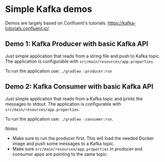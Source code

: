 # Simple Kafka demos

Demos are largely based on Confluent's tutorials: https://kafka-tutorials.confluent.io/

## Demo 1: Kafka Producer with basic Kafka API
Just simple application that reads from a string file and push to Kafka topic.
The application is configurable with `src/main/resources/app.properties`.

To run the application use: `./gradlew :producer:run`


## Demo 2: Kafka Consumer with basic Kafka API
Just simple application that reads from a Kafka topic and prints the messages to stdout.
The application is configurable with `src/main/resources/app.properties`.

To run the application use: `./gradlew :consumer:run`.

*Notes* 
- Make sure to run the producer first. This will load the needed Docker image and push some messages to a Kafka topic.
- Make sure `src/main/resources/app.properties` in producer and consumer apps are pointing to the same topic.
